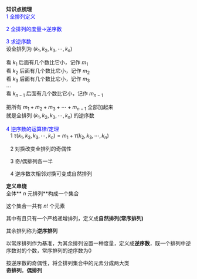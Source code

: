 **知识点梳理**  
<font color=blue>1 全排列定义</font>  
  
<font color=blue>2 全排列的度量→逆序数</font>  
  
<font color=blue>3 求逆序数</font>  
设全排列为 $(k_1,k_2,k_3,\cdots,k_n)$  
  
看 $k_1$ 后面有几个数比它小，记作 $m_1$  
看 $k_2$ 后面有几个数比它小，记作 $m_2$  
看 $k_3$ 后面有几个数比它小，记作 $m_3$  
 $\cdots$  
看 $k_{n-1}$ 后面有几个数比它小，记作 $m_{n-1}$  
  
把所有 $m_1+m_2+m_3+\cdots+m_{n-1}$ 全部加起来  
就是全排列 $(k_1,k_2,k_3,\cdots,k_n)$ 的逆序数  
  
<font color=blue>4 逆序数的运算律/定理</font>  
 $\enspace$ 1  $\tau{(k_1,k_2,k_3,\cdots,k_n)}  
=m_1+\tau{(k_2,k_3,\cdots,k_n)}$  
  
 $\enspace$ 2 对换改变全排列的奇偶性  
  
 $\enspace$ 3 奇/偶排列各一半  
  
 $\enspace$ 4 逆序数次相邻对换可变成自然排列  
  
**定义串烧**  
全体** $n$ 元排列**构成一个集合  
  
这个集合一共有 $n!$ 个元素  
  
其中有且只有一个严格递增排列，定义成**自然排列(常序排列)**  
  
其余排列称为**逆序排列**  
  
以常序排列作为基准，为其余排列设置一种度量，定义成**逆序数**，既一个排列中逆序数对的个数，常序排列的逆序数为0  
  
按逆序数的奇偶性，将全排列集合中的元素分成两大类  
**奇排列**，**偶排列**  
